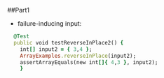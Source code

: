 ##Part1

- failure-inducing input:
```ruby
  @Test
  public void testReverseInPlace2() {
    int[] input2 = { 3,4 };
    ArrayExamples.reverseInPlace(input2);
    assertArrayEquals(new int[]{ 4,3 }, input2);
	}
```
